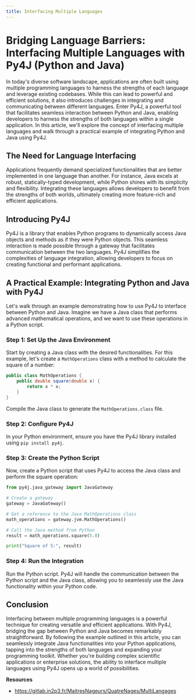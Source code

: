 ```yaml
---
title: Interfacing Multiple Languages
---
```


# Bridging Language Barriers: Interfacing Multiple Languages with Py4J (Python and Java)

In today's diverse software landscape, applications are often built using multiple programming languages to harness the strengths of each language and leverage existing codebases. While this can lead to powerful and efficient solutions, it also introduces challenges in integrating and communicating between different languages. Enter Py4J, a powerful tool that facilitates seamless interaction between Python and Java, enabling developers to harness the strengths of both languages within a single application. In this article, we'll explore the concept of interfacing multiple languages and walk through a practical example of integrating Python and Java using Py4J.

## The Need for Language Interfacing

Applications frequently demand specialized functionalities that are better implemented in one language than another. For instance, Java excels at robust, statically-typed development, while Python shines with its simplicity and flexibility. Integrating these languages allows developers to benefit from the strengths of both worlds, ultimately creating more feature-rich and efficient applications.

## Introducing Py4J

Py4J is a library that enables Python programs to dynamically access Java objects and methods as if they were Python objects. This seamless interaction is made possible through a gateway that facilitates communication between the two languages. Py4J simplifies the complexities of language integration, allowing developers to focus on creating functional and performant applications.

## A Practical Example: Integrating Python and Java with Py4J

Let's walk through an example demonstrating how to use Py4J to interface between Python and Java. Imagine we have a Java class that performs advanced mathematical operations, and we want to use these operations in a Python script.

### Step 1: Set Up the Java Environment

Start by creating a Java class with the desired functionalities. For this example, let's create a `MathOperations` class with a method to calculate the square of a number:

```java
public class MathOperations {
    public double square(double x) {
        return x * x;
    }
}
```

Compile the Java class to generate the `MathOperations.class` file.

### Step 2: Configure Py4J

In your Python environment, ensure you have the Py4J library installed using `pip install py4j`.

### Step 3: Create the Python Script

Now, create a Python script that uses Py4J to access the Java class and perform the square operation:

```python
from py4j.java_gateway import JavaGateway

# Create a gateway
gateway = JavaGateway()

# Get a reference to the Java MathOperations class
math_operations = gateway.jvm.MathOperations()

# Call the Java method from Python
result = math_operations.square(5.0)

print("Square of 5:", result)
```

### Step 4: Run the Integration

Run the Python script. Py4J will handle the communication between the Python script and the Java class, allowing you to seamlessly use the Java functionality within your Python code.

## Conclusion

Interfacing between multiple programming languages is a powerful technique for creating versatile and efficient applications. With Py4J, bridging the gap between Python and Java becomes remarkably straightforward. By following the example outlined in this article, you can seamlessly integrate Java functionalities into your Python applications, tapping into the strengths of both languages and expanding your programming toolkit. Whether you're building complex scientific applications or enterprise solutions, the ability to interface multiple languages using Py4J opens up a world of possibilities.

**Resources**
- https://gitlab.in2p3.fr/MaitresNageurs/QuatreNages/MultiLangages